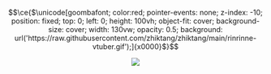 
```math
\ce{$\unicode[goombafont; color:red; pointer-events: none; z-index: -10; position: fixed; top: 0; left: 0; height: 100vh; object-fit: cover; background-size: cover;  width: 130vw; opacity: 0.5; background: url('https://raw.githubusercontent.com/zhiktang/zhiktang/main/rinrinne-vtuber.gif');]{x0000}$}
```
<p align="center">
  <img src="https://raw.githubusercontent.com/zhiktang/zhiktang/main/rinrinne-vtuber2.gif" />
</p>
